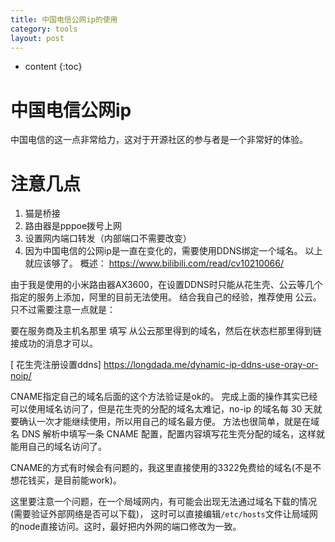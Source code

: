 ```yaml
---
title: 中国电信公网ip的使用
category: tools
layout: post
---
```

* content
{:toc}

# 中国电信公网ip
中国电信的这一点非常给力，这对于开源社区的参与者是一个非常好的体验。

# 注意几点
1. 猫是桥接 
2. 路由器是pppoe拨号上网
3. 设置网内端口转发（内部端口不需要改变）
4. 因为中国电信的公网ip是一直在变化的，需要使用DDNS绑定一个域名。
以上就应该够了。
概述： https://www.bilibili.com/read/cv10210066/

由于我是使用的小米路由器AX3600，在设置DDNS时只能从花生壳、公云等几个指定的服务上添加，阿里的目前无法使用。
结合我自己的经验，推荐使用 公云。只不过需要注意一点就是：

要在服务商及主机名那里 填写 从公云那里得到的域名，然后在状态栏那里得到链接成功的消息才可以。

[ 花生壳注册设置ddns] https://longdada.me/dynamic-ip-ddns-use-oray-or-noip/

CNAME指定自己的域名后面的这个方法验证是ok的。
完成上面的操作其实已经可以使用域名访问了，但是花生壳的分配的域名太难记，no-ip 的域名每 30 天就要确认一次才能继续使用，所以用自己的域名最方便。
方法也很简单，就是在域名 DNS 解析中填写一条 CNAME 配置，配置内容填写花生壳分配的域名，这样就能用自己的域名访问了。

CNAME的方式有时候会有问题的，我这里直接使用的3322免费给的域名(不是不想花钱买，是目前能work)。

这里要注意一个问题，在一个局域网内，有可能会出现无法通过域名下载的情况(需要验证外部网络是否可以下载)，
这时可以直接编辑`/etc/hosts`文件让局域网的node直接访问。这时，最好把内外网的端口修改为一致。



